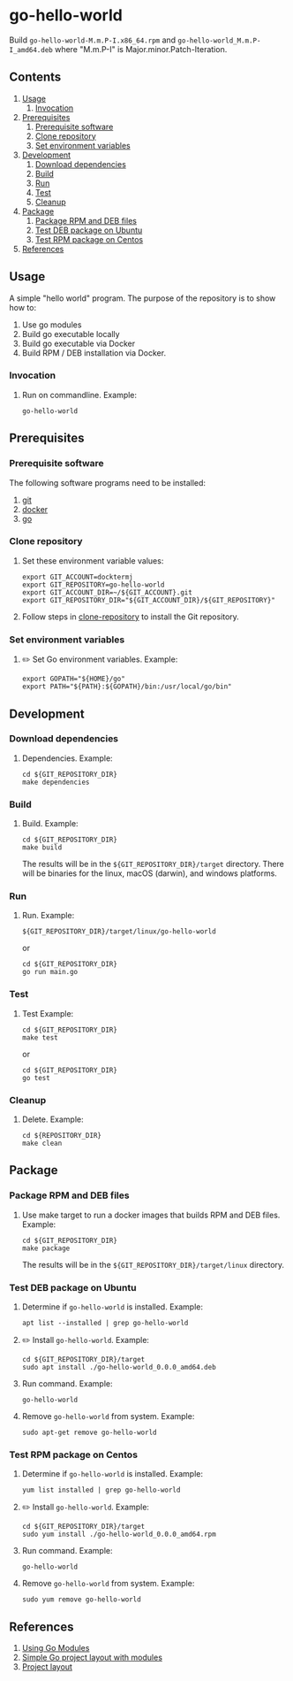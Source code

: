 # go-hello-world

Build `go-hello-world-M.m.P-I.x86_64.rpm`
and   `go-hello-world_M.m.P-I_amd64.deb`
where "M.m.P-I" is Major.minor.Patch-Iteration.

## Contents

1. [Usage](#usage)
    1. [Invocation](#invocation)
1. [Prerequisites](#prerequisites)
    1. [Prerequisite software](#prerequisite-software)
    1. [Clone repository](#clone-repository)
    1. [Set environment variables](#set-environment-variables)
1. [Development](#development)
    1. [Download dependencies](#download-dependencies)
    1. [Build](#build)
    1. [Run](#run)
    1. [Test](#test)
    1. [Cleanup](#cleanup)
1. [Package](#package)
    1. [Package RPM and DEB files](#package-rpm-and-deb-files)
    1. [Test DEB package on Ubuntu](#test-deb-package-on-ubuntu)
    1. [Test RPM package on Centos](#test-rpm-package-on-centos)
1. [References](#references)

## Usage

A simple "hello world" program.
The purpose of the repository is to show how to:

1. Use go modules
1. Build go executable locally
1. Build go executable via Docker
1. Build RPM / DEB installation via Docker.

### Invocation

1. Run on commandline.
   Example:

    ```console
    go-hello-world
    ```

## Prerequisites

### Prerequisite software

The following software programs need to be installed:

1. [git](https://github.com/docktermj/KnowledgeBase/blob/master/software/git.md#installation)
1. [docker](https://github.com/docktermj/KnowledgeBase/blob/master/software/docker.md#installation)
1. [go](https://github.com/docktermj/KnowledgeBase/blob/master/software/go.md#installation)

### Clone repository

1. Set these environment variable values:

    ```console
    export GIT_ACCOUNT=docktermj
    export GIT_REPOSITORY=go-hello-world
    export GIT_ACCOUNT_DIR=~/${GIT_ACCOUNT}.git
    export GIT_REPOSITORY_DIR="${GIT_ACCOUNT_DIR}/${GIT_REPOSITORY}"
    ```

1. Follow steps in [clone-repository](https://github.com/docktermj/KnowledgeBase/blob/master/HowTo/clone-repository.md)
   to install the Git repository.

### Set environment variables

1. :pencil2: Set Go environment variables.
   Example:

    ```console
    export GOPATH="${HOME}/go"
    export PATH="${PATH}:${GOPATH}/bin:/usr/local/go/bin"
    ```

## Development

### Download dependencies

1. Dependencies.
   Example:

    ```console
    cd ${GIT_REPOSITORY_DIR}
    make dependencies
    ```

### Build

1. Build.
   Example:

    ```console
    cd ${GIT_REPOSITORY_DIR}
    make build
    ```

   The results will be in the `${GIT_REPOSITORY_DIR}/target` directory.
   There will be binaries for the linux, macOS (darwin), and windows platforms.

### Run

1. Run.
   Example:

    ```console
    ${GIT_REPOSITORY_DIR}/target/linux/go-hello-world
    ```

    or

    ```console
    cd ${GIT_REPOSITORY_DIR}
    go run main.go
    ```

### Test

1. Test
   Example:

    ```console
    cd ${GIT_REPOSITORY_DIR}
    make test
    ```

    or

    ```console
    cd ${GIT_REPOSITORY_DIR}
    go test
    ```

### Cleanup

1. Delete.
   Example:

    ```console
    cd ${REPOSITORY_DIR}
    make clean
    ```

## Package

### Package RPM and DEB files

1. Use make target to run a docker images that builds RPM and DEB files.
   Example:

    ```console
    cd ${GIT_REPOSITORY_DIR}
    make package
    ```

   The results will be in the `${GIT_REPOSITORY_DIR}/target/linux` directory.

### Test DEB package on Ubuntu

1. Determine if `go-hello-world` is installed.
   Example:

    ```console
    apt list --installed | grep go-hello-world
    ```

1. :pencil2: Install `go-hello-world`.
   Example:

    ```console
    cd ${GIT_REPOSITORY_DIR}/target
    sudo apt install ./go-hello-world_0.0.0_amd64.deb
    ```

1. Run command.
   Example:

    ```console
    go-hello-world
    ```

1. Remove `go-hello-world` from system.
   Example:

    ```console
    sudo apt-get remove go-hello-world
    ```

### Test RPM package on Centos

1. Determine if `go-hello-world` is installed.
   Example:

    ```console
    yum list installed | grep go-hello-world
    ```

1. :pencil2: Install `go-hello-world`.
   Example:

    ```console
    cd ${GIT_REPOSITORY_DIR}/target
    sudo yum install ./go-hello-world_0.0.0_amd64.rpm
    ```

1. Run command.
   Example:

    ```console
    go-hello-world
    ```

1. Remove `go-hello-world` from system.
   Example:

    ```console
    sudo yum remove go-hello-world
    ```

## References

1. [Using Go Modules](https://blog.golang.org/using-go-modules)
1. [Simple Go project layout with modules](https://eli.thegreenplace.net/2019/simple-go-project-layout-with-modules/)
1. [Project layout](https://github.com/golang-standards/project-layout)
